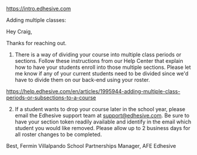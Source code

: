 https://intro.edhesive.com

Adding multiple classes:

Hey Craig, 

Thanks for reaching out. 

1. There is a way of dividing your course into multiple class periods or sections. 
Follow these instructions from our Help Center that explain how to have your students 
enroll into those multiple sections. Please let me know if any of your current students 
need to be divided since we'd have to divide them on our back-end using your roster. 


https://help.edhesive.com/en/articles/1995944-adding-multiple-class-periods-or-subsections-to-a-course



																			
2. If a student wants to drop your course later in the school year, please email the Edhesive support team at support@edhesive.com. 
Be sure to have your section token readily available and identify in the email which student you would like removed.
Please allow up to 2 business days for all roster changes to be completed.

Best,
Fermin Villalpando
School Partnerships Manager, AFE 
Edhesive

